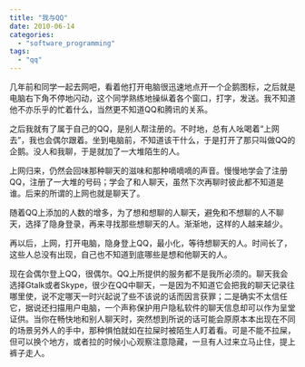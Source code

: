 ```yaml
---
title: "我与QQ"
date: 2010-06-14
categories: 
  - "software_programming"
tags: 
  - "qq"
---
```


几年前和同学一起去网吧，看着他打开电脑很迅速地点开一个企鹅图标，之后就是电脑右下角不停地闪动，这个同学熟练地操纵着各个窗口，打字，发送。我不知道他不亦乐乎的忙着什么，当然更不知道QQ和腾讯的关系。

之后我就有了属于自己的QQ，是别人帮注册的。不时地，总有人吆喝着“上网去”，我也会偶尔跟着。坐到电脑前，不知道该干什么，于是打开了那只叫做QQ的企鹅。没人和我聊，于是就加了一大堆陌生的人。

上网归来，仍然会回味那种聊天的滋味和那种嘀嘀嘀的声音。慢慢地学会了注册QQ，注册了一大堆的号码；学会了和人聊天，虽然下次再聊时彼此都不知道是谁。后来的所谓的上网也就是聊天了。

随着QQ上添加的人数的增多，为了想和想聊的人聊天，避免和不想聊的人不聊天，选择了隐身登录，再来寻找那些想聊天的人。渐渐地，这样的人越来越少。

再以后，上网，打开电脑，隐身登上QQ，最小化，等待想聊天的人。时间长了，这些人总没有出现，自己也不知道到底哪些是想和他聊天的人。

现在会偶尔登上QQ，很偶尔。QQ上所提供的服务都不是我所必须的。聊天我会选择Gtalk或者Skype，很少在QQ中聊天，一是因为不知道它会把我的聊天记录往哪里使，说不定哪天一时兴起说了些不该说的话而因言获罪；二是确实不太信任它，据说还扫描用户电脑，一个声称保护用户隐私软件的聊天信息却可以作为呈堂证供。当你在畅快地和别人聊天时，突然想到所说的话可能会原原本本出现在不同的场景另外人的手中，那种惧怕就如在拉屎时被陌生人盯着看。可是不能不拉屎，但可以换个地方，或者拉的时候小心观察注意隐藏，一旦有人过来立马止住，提上裤子走人。
